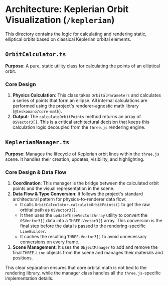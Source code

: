 # Architecture: Keplerian Orbit Visualization (`/keplerian`)

This directory contains the logic for calculating and rendering static, elliptical orbits based on classical Keplerian orbital elements.

## `OrbitCalculator.ts`

**Purpose**: A pure, static utility class for calculating the points of an elliptical orbit.

### Core Design

1.  **Physics Calculation**: This class takes `OrbitalParameters` and calculates a series of points that form an ellipse. All internal calculations are performed using the project's renderer-agnostic math library (`@teskooano/core-math`).
2.  **Output**: The `calculateOrbitPoints` method returns an array of `OSVector3[]`. This is a critical architectural decision that keeps this calculation logic decoupled from the `three.js` rendering engine.

## `KeplerianManager.ts`

**Purpose**: Manages the lifecycle of Keplerian orbit lines within the `three.js` scene. It handles their creation, updates, visibility, and highlighting.

### Core Design & Data Flow

1.  **Coordination**: This manager is the bridge between the calculated orbit points and the visual representation in the scene.
2.  **Data Flow & Type Conversion**: It follows the project's standard architectural pattern for physics-to-renderer data flow:
    -   It calls `OrbitCalculator.calculateOrbitPoints()` to get the raw orbital path as `OSVector3[]`.
    -   It then uses the `updateThreeVector3Array` utility to convert the `OSVector3[]` data into a `THREE.Vector3[]` array. This conversion is the final step before the data is passed to the rendering-specific `LineBuilder`.
    -   It caches the resulting `THREE.Vector3[]` to avoid unnecessary conversions on every frame.
3.  **Scene Management**: It uses the `ObjectManager` to add and remove the final `THREE.Line` objects from the scene and manages their materials and positions.

This clear separation ensures that core orbital math is not tied to the rendering library, while the manager class handles all the `three.js`-specific implementation details. 